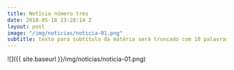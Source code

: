 ```yaml
---
title: Notícia número tres
date: 2018-05-18 23:28:14 Z
layout: post
image: "/img/noticias/noticia-01.png"
subtitle: texto para subtítulo da matéria será truncado com 10 palavras, viu?
---
```


![]({{ site.baseurl }}/img/noticias/noticia-01.png)
